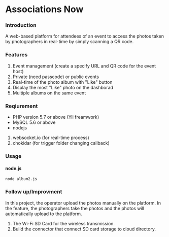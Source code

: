 # Associations Now

### Introduction
A web-based platform for attendees of an event to access the photos taken by photographers in real-time by simply scanning a QR code.

### Features
1. Event management (create a specify URL and QR code for the event host)
2. Private (need passcode) or public events
3. Real-time of the photo album with "Like" button
4. Display the most "Like" photo on the dashborad
5. Multiple albums on the same event

### Reqiurement
* PHP version 5.7 or above (Yii freamwork)
* MySQL 5.6 or above
* nodejs 
1. websocket.io (for real-time process)
2. chokidar (for trigger folder changing callback)

### Usage
#### node.js
`node album2.js`

### Follow up/Improvment
In this project, the operator upload the photos manually on the platform. In the feature, the photographers take the photos and the photos will automatically upload to the platform.
1. The Wi-Fi SD Card for the wireless transmission.
2. Build the connector that connect SD card storage to cloud directory.
